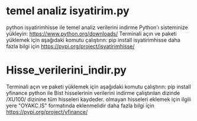 # temel analiz isyatirim.py
python isyatirimhisse ile temel analiz verilerini indirme 
Python'ı sisteminize yükleyin: https://www.python.org/downloads/
Terminali açın ve paketi yüklemek için aşağıdaki komutu çalıştırın:
pip install isyatirimhisse
daha fazla bilgi için 
https://pypi.org/project/isyatirimhisse/
# Hisse_verilerini_indir.py
Terminali açın ve paketi yüklemek için aşağıdaki komutu çalıştırın:
pip install yfinance
python ile Bist hisselerinin verilerini indirme 
çalıştırılan dizinde /XU100/ dizinine tüm hisseleri kaydeder.
olmayan hisseleri eklemek için ilgili yere "OYAKC.IS"  formatında eklenmelidir
daha fazla bilgi için 
https://pypi.org/project/yfinance/
